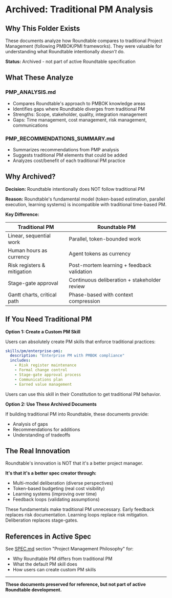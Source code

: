 # Archived: Traditional PM Analysis

## Why This Folder Exists

These documents analyze how Roundtable compares to traditional Project Management (following PMBOK/PMI frameworks). They were valuable for understanding what Roundtable intentionally *doesn't* do.

**Status:** Archived - not part of active Roundtable specification

## What These Analyze

### PMP_ANALYSIS.md
- Compares Roundtable's approach to PMBOK knowledge areas
- Identifies gaps where Roundtable diverges from traditional PM
- Strengths: Scope, stakeholder, quality, integration management
- Gaps: Time management, cost management, risk management, communications

### PMP_RECOMMENDATIONS_SUMMARY.md
- Summarizes recommendations from PMP analysis
- Suggests traditional PM elements that could be added
- Analyzes cost/benefit of each traditional PM practice

## Why Archived?

**Decision:** Roundtable intentionally does NOT follow traditional PM

**Reason:** Roundtable's fundamental model (token-based estimation, parallel execution, learning systems) is incompatible with traditional time-based PM.

**Key Difference:**

| Traditional PM | Roundtable PM |
|---|---|
| Linear, sequential work | Parallel, token-bounded work |
| Human hours as currency | Agent tokens as currency |
| Risk registers & mitigation | Post-mortem learning + feedback validation |
| Stage-gate approval | Continuous deliberation + stakeholder review |
| Gantt charts, critical path | Phase-based with context compression |

## If You Need Traditional PM

**Option 1: Create a Custom PM Skill**

Users can absolutely create PM skills that enforce traditional practices:

```yaml
skills/pm/enterprise-pmi:
  description: "Enterprise PM with PMBOK compliance"
  includes:
    - Risk register maintenance
    - Formal change control
    - Stage-gate approval process
    - Communications plan
    - Earned value management
```

Users can use this skill in their Constitution to get traditional PM behavior.

**Option 2: Use These Archived Documents**

If building traditional PM into Roundtable, these documents provide:
- Analysis of gaps
- Recommendations for additions
- Understanding of tradeoffs

## The Real Innovation

Roundtable's innovation is NOT that it's a better project manager.

**It's that it's a better spec creator through:**
- Multi-model deliberation (diverse perspectives)
- Token-based budgeting (real cost visibility)
- Learning systems (improving over time)
- Feedback loops (validating assumptions)

These fundamentals make traditional PM unnecessary. Early feedback replaces risk documentation. Learning loops replace risk mitigation. Deliberation replaces stage-gates.

## References in Active Spec

See [SPEC.md](../../00-core/SPEC.md) section "Project Management Philosophy" for:
- Why Roundtable PM differs from traditional PM
- What the default PM skill does
- How users can create custom PM skills

---

**These documents preserved for reference, but not part of active Roundtable development.**
